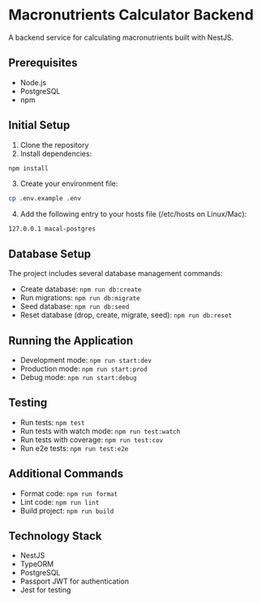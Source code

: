 # Macronutrients Calculator Backend

A backend service for calculating macronutrients built with NestJS.

## Prerequisites

- Node.js
- PostgreSQL
- npm

## Initial Setup

1. Clone the repository
2. Install dependencies:

```bash
npm install
```

3. Create your environment file:

```bash
cp .env.example .env
```

4. Add the following entry to your hosts file (/etc/hosts on Linux/Mac):

```
127.0.0.1 macal-postgres
```

## Database Setup

The project includes several database management commands:

- Create database: `npm run db:create`
- Run migrations: `npm run db:migrate`
- Seed database: `npm run db:seed`
- Reset database (drop, create, migrate, seed): `npm run db:reset`

## Running the Application

- Development mode: `npm run start:dev`
- Production mode: `npm run start:prod`
- Debug mode: `npm run start:debug`

## Testing

- Run tests: `npm test`
- Run tests with watch mode: `npm run test:watch`
- Run tests with coverage: `npm run test:cov`
- Run e2e tests: `npm run test:e2e`

## Additional Commands

- Format code: `npm run format`
- Lint code: `npm run lint`
- Build project: `npm run build`

## Technology Stack

- NestJS
- TypeORM
- PostgreSQL
- Passport JWT for authentication
- Jest for testing
